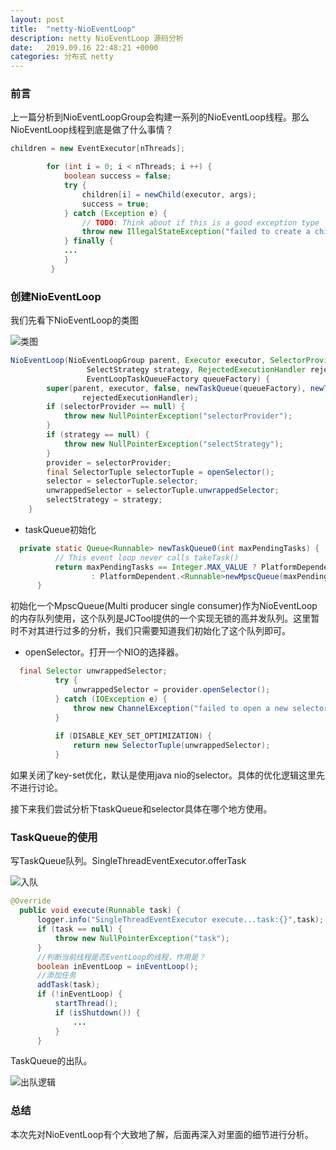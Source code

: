 ```yaml
---
layout: post
title:  "netty-NioEventLoop"
description: netty NioEventLoop 源码分析
date:   2019.09.16 22:48:21 +0000
categories: 分布式 netty
---
```


### 前言

上一篇分析到NioEventLoopGroup会构建一系列的NioEventLoop线程。那么NioEventLoop线程到底是做了什么事情？

```java
children = new EventExecutor[nThreads];

        for (int i = 0; i < nThreads; i ++) {
            boolean success = false;
            try {
                children[i] = newChild(executor, args);
                success = true;
            } catch (Exception e) {
                // TODO: Think about if this is a good exception type
                throw new IllegalStateException("failed to create a child event loop", e);
            } finally {
            ...
            }
         }
```



### 创建NioEventLoop

我们先看下NioEventLoop的类图

![类图](https://leiwingqueen-1300197911.cos.ap-guangzhou.myqcloud.com/20190916225855.png)

```java
NioEventLoop(NioEventLoopGroup parent, Executor executor, SelectorProvider selectorProvider,
                 SelectStrategy strategy, RejectedExecutionHandler rejectedExecutionHandler,
                 EventLoopTaskQueueFactory queueFactory) {
        super(parent, executor, false, newTaskQueue(queueFactory), newTaskQueue(queueFactory),
                rejectedExecutionHandler);
        if (selectorProvider == null) {
            throw new NullPointerException("selectorProvider");
        }
        if (strategy == null) {
            throw new NullPointerException("selectStrategy");
        }
        provider = selectorProvider;
        final SelectorTuple selectorTuple = openSelector();
        selector = selectorTuple.selector;
        unwrappedSelector = selectorTuple.unwrappedSelector;
        selectStrategy = strategy;
    }
```

- taskQueue初始化

```java
  private static Queue<Runnable> newTaskQueue0(int maxPendingTasks) {
          // This event loop never calls takeTask()
          return maxPendingTasks == Integer.MAX_VALUE ? PlatformDependent.<Runnable>newMpscQueue()
                  : PlatformDependent.<Runnable>newMpscQueue(maxPendingTasks);
      }
```

  初始化一个MpscQueue(Multi producer single consumer)作为NioEventLoop的内存队列使用，这个队列是JCTool提供的一个实现无锁的高并发队列。这里暂时不对其进行过多的分析，我们只需要知道我们初始化了这个队列即可。

- openSelector。打开一个NIO的选择器。

```java
  final Selector unwrappedSelector;
          try {
              unwrappedSelector = provider.openSelector();
          } catch (IOException e) {
              throw new ChannelException("failed to open a new selector", e);
          }
  
          if (DISABLE_KEY_SET_OPTIMIZATION) {
              return new SelectorTuple(unwrappedSelector);
          }
```
如果关闭了key-set优化，默认是使用java nio的selector。具体的优化逻辑这里先不进行讨论。

接下来我们尝试分析下taskQueue和selector具体在哪个地方使用。

### TaskQueue的使用

写TaskQueue队列。SingleThreadEventExecutor.offerTask

![入队](https://leiwingqueen-1300197911.cos.ap-guangzhou.myqcloud.com/20190916232750.png)

  ```java
@Override
    public void execute(Runnable task) {
        logger.info("SingleThreadEventExecutor execute...task:{}",task);
        if (task == null) {
            throw new NullPointerException("task");
        }
        //判断当前线程是否EventLoop的线程，作用是？
        boolean inEventLoop = inEventLoop();
        //添加任务
        addTask(task);
        if (!inEventLoop) {
            startThread();
            if (isShutdown()) {
                ...
            }
        }
  ```

TaskQueue的出队。

![出队逻辑](https://leiwingqueen-1300197911.cos.ap-guangzhou.myqcloud.com/20190916233258.png)

### 总结

本次先对NioEventLoop有个大致地了解，后面再深入对里面的细节进行分析。


